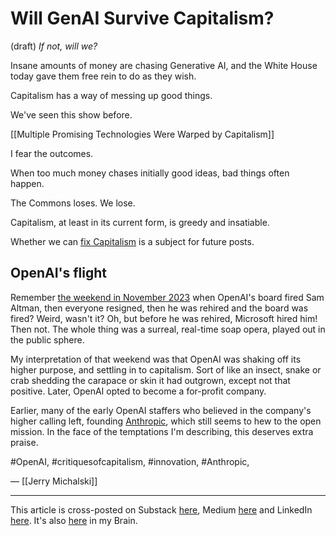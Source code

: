 # Will GenAI Survive Capitalism?
 (draft)
*If not, will we?*

Insane amounts of money are chasing Generative AI, and the White House today gave them free rein to do as they wish.



Capitalism has a way of messing up good things. 

We've seen this show before. 

[[Multiple Promising Technologies Were Warped by Capitalism]]

I fear the outcomes. 

When too much money chases initially good ideas, bad things often happen. 

The Commons loses. We lose. 

Capitalism, at least in its current form, is greedy and insatiable. 

Whether we can [fix Capitalism](https://bra.in/2pJEWB) is a subject for future posts. 

## OpenAI's flight

Remember [the weekend in November 2023](https://bra.in/2joE85) when OpenAI's board fired Sam Altman, then everyone resigned, then he was rehired and the board was fired? Weird, wasn't it? Oh, but before he was rehired, Microsoft hired him! Then not. The whole thing was a surreal, real-time soap opera, played out in the public sphere. 

My interpretation of that weekend was that OpenAI was shaking off its higher purpose, and settling in to capitalism. Sort of like an insect, snake or crab shedding the carapace or skin it had outgrown, except not that positive. Later, OpenAI opted to become a for-profit company. 

Earlier, many of the early OpenAI staffers who believed in the company's higher calling left, founding [Anthropic](https://bra.in/6pxBPK), which still seems to hew to the open mission. In the face of the temptations I'm describing, this deserves extra praise. 

#OpenAI, #critiquesofcapitalism, #innovation, #Anthropic, 

— [[Jerry Michalski]] 

--- 
This article is cross-posted on Substack [here](), Medium [here]() and LinkedIn [here](). It's also [here]() in my Brain.  